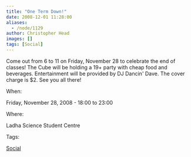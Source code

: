 ```yaml
---
title: "One Term Down!"
date: 2008-12-01 11:28:00
aliases:
  - /node/1129
author: Christopher Head
images: []
tags: [Social]
---
```


Come out from 6 to 11 on Friday, November 28 to celebrate the end of classes! The Cube will be holding a 19+ party with cheap food and beverages. Entertainment will be provided by DJ Dancin' Dave. The cover charge is $2. See you all there!

When: 

Friday, November 28, 2008 - 18:00 to 23:00

Where: 

Ladha Science Student Centre

Tags: 

[Social](/social)
